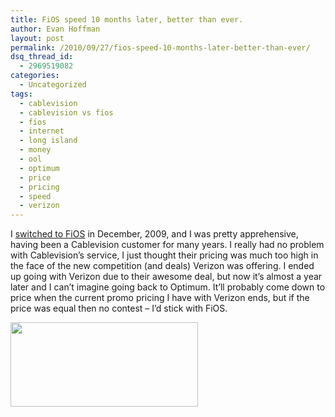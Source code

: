 ```yaml
---
title: FiOS speed 10 months later, better than ever.
author: Evan Hoffman
layout: post
permalink: /2010/09/27/fios-speed-10-months-later-better-than-ever/
dsq_thread_id:
  - 2969519082
categories:
  - Uncategorized
tags:
  - cablevision
  - cablevision vs fios
  - fios
  - internet
  - long island
  - money
  - ool
  - optimum
  - price
  - pricing
  - speed
  - verizon
---
```

I <a href="http://www.evanhoffman.com/evan/?p=264" onclick="_gaq.push(['_trackEvent', 'outbound-article', 'http://www.evanhoffman.com/evan/?p=264', 'switched to FiOS']);" >switched to FiOS</a> in December, 2009, and I was pretty apprehensive, having been a Cablevision customer for many years. I really had no problem with Cablevision&#8217;s service, I just thought their pricing was much too high in the face of the new competition (and deals) Verizon was offering. I ended up going with Verizon due to their awesome deal, but now it&#8217;s almost a year later and I can&#8217;t imagine going back to Optimum. It&#8217;ll probably come down to price when the current promo pricing I have with Verizon ends, but if the price was equal then no contest &#8211; I&#8217;d stick with FiOS.

<a href="http://evanhoffman.com/evan/wp-content/uploads/2010/09/speedtest-2010-09-28.png" onclick="_gaq.push(['_trackEvent', 'outbound-article', 'http://evanhoffman.com/evan/wp-content/uploads/2010/09/speedtest-2010-09-28.png', '']);" ><img src="http://evanhoffman.com/evan/wp-content/uploads/2010/09/speedtest-2010-09-28.png" alt="" title="speedtest 2010-09-28" width="300" height="135" class="aligncenter size-full wp-image-780" /></a>